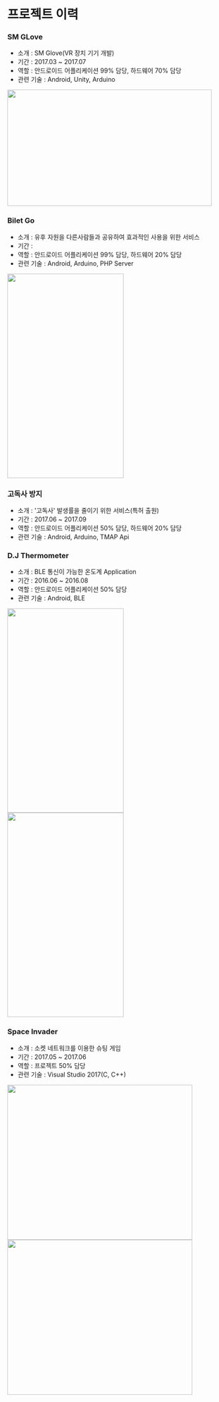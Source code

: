 # 프로젝트 이력

### SM GLove

- 소개 : SM Glove(VR 장치 기기 개발)
- 기간 : 2017.03 ~ 2017.07
- 역할 : 안드로이드 어플리케이션 99% 담당, 하드웨어 70% 담당
- 관련 기술 : Android, Unity, Arduino

<img src="https://github.com/lagoJin/resume/blob/master/images/smglove/smglove.gif" width = "464" height = "264"/>

### Bilet Go

- 소개 : 유후 자원을 다른사람들과 공유하여 효과적인 사용을 위한 서비스
- 기간 : 
- 역할 : 안드로이드 어플리케이션 99% 담당, 하드웨어 20% 담당
- 관련 기술 : Android, Arduino, PHP Server

<img src="https://github.com/lagoJin/resume/blob/master/images/billetgo/billetgo.gif" width = "264" height = "464"/>

### 고독사 방지

- 소개 : '고독사' 발생률을 줄이기 위한 서비스(특허 출원)
- 기간 : 2017.06 ~ 2017.09
- 역할 : 안드로이드 어플리케이션 50% 담당, 하드웨어 20% 담당
- 관련 기술 : Android, Arduino, TMAP Api

### D.J Thermometer

- 소개 : BLE 통신이 가능한 온도계 Application
- 기간 : 2016.06 ~ 2016.08
- 역할 : 안드로이드 어플리케이션 50% 담당
- 관련 기술 : Android, BLE

<img src="https://github.com/lagoJin/resume/blob/master/images/thermometer/thermometer1.jpg" width = "264" height = "464"/><img src="https://github.com/lagoJin/resume/blob/master/images/thermometer/thermometer2.jpg" width = "264" height = "464"/>

### Space Invader

- 소개 : 소켓 네트워크를 이용한 슈팅 게임
- 기간 : 2017.05 ~ 2017.06
- 역할 : 프로젝트 50% 담당
- 관련 기술 : Visual Studio 2017(C, C++)

<img src="https://github.com/lagoJin/resume/blob/master/images/spaceinvader/spaceinvader1.gif" width = "420" height = "352"/><img src="https://github.com/lagoJin/resume/blob/master/images/spaceinvader/spaceinvader2.gif" width = "420" height = "352"/>
